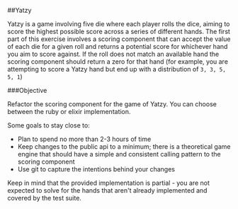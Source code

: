 ##Yatzy

Yatzy is a game involving five die where each player rolls the dice, aiming to score the highest possible score across a series of different hands. The first part of this exercise involves a scoring component that can accept the value of each die for a given roll and returns a potential score for whichever hand you aim to score against. If the roll does not match an available hand the scoring component should return a zero for that hand (for example, you are attempting to score a Yatzy hand but end up with a distribution of `3, 3, 5, 5, 1`)

###Objective

Refactor the scoring component for the game of Yatzy. You can choose between the ruby or elixir implementation.

Some goals to stay close to:

- Plan to spend no more than 2-3 hours of time
- Keep changes to the public api to a minimum; there is a theoretical game engine that should have a simple and consistent calling pattern to the scoring component
- Use git to capture the intentions behind your changes

Keep in mind that the provided implementation is partial - you are not expected to solve for the hands that aren't already implemented and covered by the test suite.
